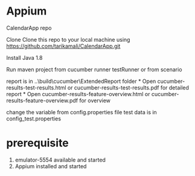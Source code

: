 # Appium
CalendarApp repo

Clone Clone this repo to your local machine using https://github.com/tarikamali/CalendarApp.git

Install Java 1.8

Run maven project from cucumber runner testRunner or from scenario

report is in ..\build\cucumber\ExtendedReport folder
    * Open cucumber-results-test-results.html or cucumber-results-test-results.pdf for detailed report
    * Open cucumber-results-feature-overview.html or cucumber-results-feature-overview.pdf for overview

change the variable from config.properties file test data is in config_test.properties

# prerequisite
1. emulator-5554 available and started
2. Appium installed and started

